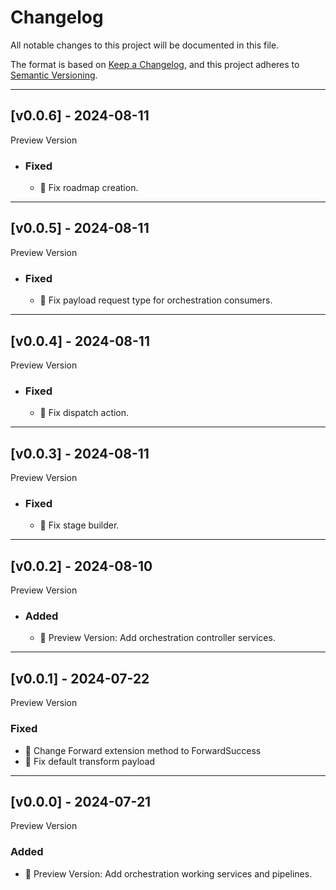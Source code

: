 # Changelog

All notable changes to this project will be documented in this file.

The format is based on [Keep a Changelog](https://keepachangelog.com/en/1.0.0/),
and this project adheres to [Semantic Versioning](https://semver.org/spec/v2.0.0.html).

---

## [v0.0.6] - 2024-08-11

Preview Version

- ### Fixed

  - 🐛 Fix roadmap creation.

------

## [v0.0.5] - 2024-08-11

Preview Version

- ### Fixed

  - 🐛 Fix payload request type for orchestration consumers.

------

## [v0.0.4] - 2024-08-11

Preview Version

- ### Fixed

  - 🐛 Fix dispatch action.

------

## [v0.0.3] - 2024-08-11

Preview Version

- ### Fixed

  - 🐛 Fix stage builder.

------

## [v0.0.2] - 2024-08-10

Preview Version

- ### Added

  - 🎉 Preview Version: Add orchestration controller services.

------

## [v0.0.1] - 2024-07-22

Preview Version

### Fixed

- 🐛 Change Forward extension method to ForwardSuccess
- 🐛 Fix default transform payload

------

## [v0.0.0] - 2024-07-21

Preview Version

### Added

- 🎉 Preview Version: Add orchestration working services and pipelines.
